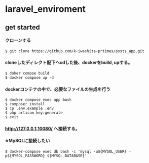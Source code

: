 # laravel_enviroment



## get started


#### クローンする
```
$ git clone https://github.com/k-iwashita-prtimes/posts_app.git
```

#### cloneしたディレクト配下へcdした後、dockerをbuild, upする。
```
$ doker compse build
$ docker compose up -d 
```

#### dockerコンテナの中で、必要なファイルの生成を行う
```
$ docker compose exec app bash
$ composer install
$ cp .env.example .env
$ php artisan key:generate
$ exit 
```

#### http://127.0.0.1:10080/  へ接続する。


#### ※MySQLに接続したい
```
$ docker-compose exec db bash -c 'mysql -u${MYSQL_USER} -p${MYSQL_PASSWORD} ${MYSQL_DATABASE}'
```


